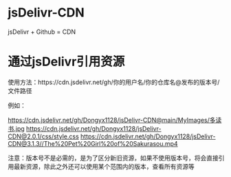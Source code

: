 # jsDelivr-CDN
jsDelivr + Github = CDN

# 通过jsDelivr引用资源
使用方法：https://<span></span>cdn.jsdelivr<span></span>.net/gh/你的用户名/你的仓库名@发布的版本号/文件路径

例如：

https://cdn.jsdelivr.net/gh/Dongyx1128/jsDelivr-CDN@main/MyImages/多读书.jpg
https://cdn.jsdelivr.net/gh/Dongyx1128/jsDelivr-CDN@2.0.1/css/style.css
https://cdn.jsdelivr.net/gh/Dongyx1128/jsDelivr-CDN@3.1.3//The%20Pet%20Girl%20of%20Sakurasou.mp4

注意：版本号不是必需的，是为了区分新旧资源，如果不使用版本号，将会直接引用最新资源，除此之外还可以使用某个范围内的版本，查看所有资源等